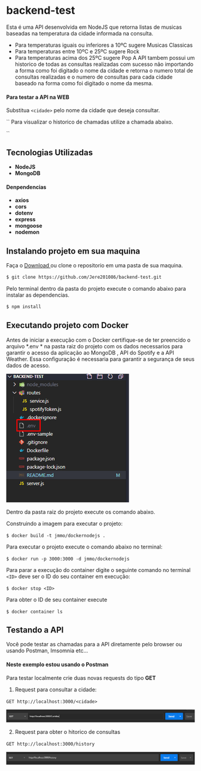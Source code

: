# backend-test
Esta é uma API desenvolvida em NodeJS que retorna listas de musicas baseadas na temperatura da cidade informada na consulta.
- Para temperaturas iguais ou inferiores a 10ºC sugere Musicas Classicas
- Para temperaturas entre 10ºC e 25ºC sugere Rock
- Para temperaturas acima dos 25ºC sugere Pop
 A API tambem possui um historico de todas as consultas realizadas com sucesso não importando a forma como foi digitado o nome da cidade e retorna o numero total de consultas realizadas e o numero de consultas para cada cidade baseado na forma como foi digitado o nome da mesma.
 #### Para testar a API na WEB
Substitua `<cidade>` pelo nome da cidade que deseja consultar.

``
Para visualizar o historico de chamadas utilize a chamada abaixo.

`` 

## Tecnologias Utilizadas
- **NodeJS**
- **MongoDB**
#### Denpendencias
- **axios**
- **cors**
- **dotenv**
- **express**
- **mongoose**
- **nodemon**

## Instalando projeto em sua maquina
Faça o [Download ](https://github.com/Jere201086/backend-test/archive/master.zip "Download ") ou clone o repositorio em uma pasta de sua maquina.
```bash
$ git clone https://github.com/Jere201086/backend-test.git
```

Pelo terminal dentro da pasta do projeto execute o comando abaixo para instalar
as dependencias.
```bash
$ npm install
```

## Executando projeto com Docker
Antes de iniciar a execução com o Docker certifique-se de ter preencido o arquivo *.env *
na pasta raiz do projeto com os dados necessarios para garantir o acesso da aplicação ao MongoDB , API do Spotify e a API Weather. Essa configuração é necessaria para garantir a segurança de seus dados de acesso.

![.env file](https://github.com/Jere201086/Images-For-Readmes/blob/master/img-backend-test-readme/envIMG.png ".env file")

Dentro da pasta raiz do projeto execute os comando abaixo.

Construindo a imagem para executar o projeto:

`$ docker build -t jmmo/dockernodejs .`

Para executar o projeto execute o comando abaixo no terminal:

`$ docker run -p 3000:3000 -d jmmo/dockernodejs`

Para parar a execução do container digite o seguinte comando no terminal `<ID>` deve ser o ID do seu container em execução:

`$ docker stop <ID>`

Para obter o ID de seu container execute

`$ docker container ls`

## Testando a API

Você pode testar as chamadas para a API diretamente pelo browser ou usando Postman, Imsomnia etc...<br>
#### Neste exemplo estou usando o Postman
Para testar localmente crie duas novas requests do tipo **GET**<br>
1. Request para consultar a cidade:

`GET http://localhost:3000/<cidade>`

![consulta](https://github.com/Jere201086/Images-For-Readmes/blob/master/img-backend-test-readme/query.png "consulta")

2. Request para obter o hitorico de consultas

`GET http://localhost:3000/history`

![history](https://github.com/Jere201086/Images-For-Readmes/blob/master/img-backend-test-readme/history.png "history")

